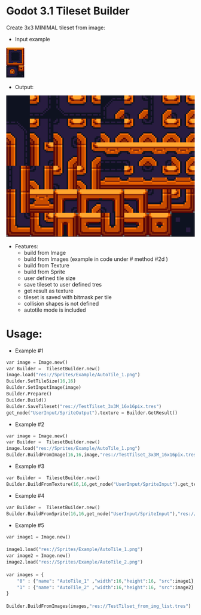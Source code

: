 # Godot 3.1 Tileset Builder
Create 3x3 MINIMAL tileset from image:

- Input example

![Alt text](Screenshots/AutoTile_1.png?raw=true "PREVIEW")

- Output:

![Alt text](Screenshots/Godot_v3.1-stable_win64_2019-03-18_21-39-47.png?raw=true "PREVIEW")

- Features:
  - build from Image
  - build from Images (example in code under # method #2d )
  - build from Texture
  - build from Sprite
  - user defined tile size
  - save tileset to user defined tres
  - get result as texture
  - tileset is saved with bitmask per tile
  - collision shapes is not defined
  - autotile mode is included


# Usage:

- Example #1
``` python
var image = Image.new()
var Builder =  TilesetBuilder.new()
image.load("res://Sprites/Example/AutoTile_1.png")
Builder.SetTileSize(16,16)
Builder.SetInputImage(image)
Builder.Prepare()
Builder.Build()
Builder.SaveTileset("res://TestTilset_3x3M_16x16pix.tres")
get_node("UserInput/SpriteOutput").texture = Builder.GetResult()
```

- Example #2
``` python
var image = Image.new()
var Builder =  TilesetBuilder.new()
image.load("res://Sprites/Example/AutoTile_1.png")
Builder.BuildFromImage(16,16,image,"res://TestTilset_3x3M_16x16pix.tres")
```
- Example #3
``` python
var Builder =  TilesetBuilder.new()
Builder.BuildFromTexture(16,16,get_node("UserInput/SpriteInput").get_texture(),"res://TestTilset_3x3M_16x16pix.tres")
```
- Example #4
``` python
var Builder =  TilesetBuilder.new()
Builder.BuildFromSprite(16,16,get_node("UserInput/SpriteInput"),"res://TestTilset_3x3M_16x16pix.tres")
```

- Example #5
``` python
var image1 = Image.new()	
	
image1.load("res://Sprites/Example/AutoTile_1.png")
var image2 = Image.new()		
image2.load("res://Sprites/Example/AutoTile_2.png")
	
var images = { 
	"0" : {"name": "AutoTile_1" ,"width":16,"height":16, "src":image1},
	"1" : {"name": "AutoTile_2" ,"width":16,"height":16, "src":image2}
}

Builder.BuildFromImages(images,"res://TestTilset_from_img_list.tres")
```
